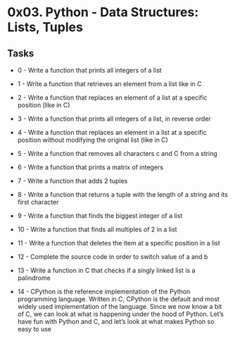 # 0x03. Python - Data Structures: Lists, Tuples #

## Tasks ##

* 0 - Write a function that prints all integers of a list

* 1 - Write a function that retrieves an element from a list like in C

* 2 - Write a function that replaces an element of a list at a specific position (like in C)

* 3 - Write a function that prints all integers of a list, in reverse order

* 4 - Write a function that replaces an element in a list at a specific position without modifying the original list (like in C)

* 5 - Write a function that removes all characters c and C from a string

* 6 - Write a function that prints a matrix of integers

* 7 - Write a function that adds 2 tuples

* 8 - Write a function that returns a tuple with the length of a string and its first character

* 9 - Write a function that finds the biggest integer of a list

* 10 - Write a function that finds all multiples of 2 in a list

* 11 - Write a function that deletes the item at a specific position in a list

* 12 - Complete the source code in order to switch value of a and b

* 13 - Write a function in C that checks if a singly linked list is a palindrome

* 14 - CPython is the reference implementation of the Python programming language. Written in C, CPython is the default and most widely used implementation of the language.
Since we now know a bit of C, we can look at what is happening under the hood of Python. Let’s have fun with Python and C, and let’s look at what makes Python so easy to use
